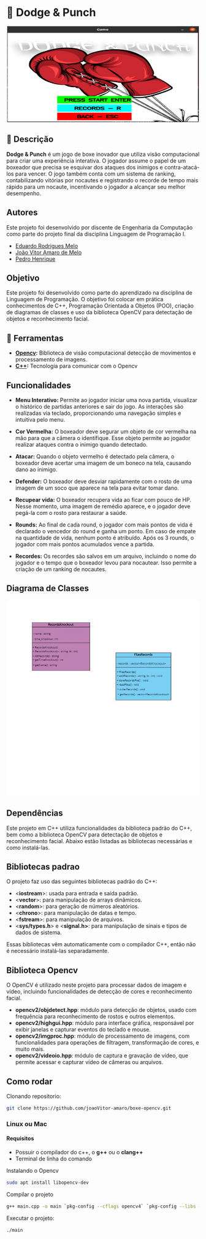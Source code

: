 <h1>🥊 Dodge & Punch</h1>

<div align="center">
    <img src="telaMain.png" width="500px" height="250px"></img>
</div>

## 📘 Descrição

**Dodge & Punch** é um jogo de boxe inovador que utiliza visão computacional para criar uma experiência interativa. O jogador assume o papel de um boxeador que precisa se esquivar dos ataques dos inimigos e contra-atacá-los para vencer. O jogo também conta com um sistema de ranking, contabilizando vitórias por nocautes e registrando o recorde de tempo mais rápido para um nocaute, incentivando o jogador a alcançar seu melhor desempenho.

## Autores
Este projeto foi desenvolvido por discente de Engenharia da Computação como parte do projeto final da disciplina Linguagem de Programação I.

- [Eduardo Rodrigues Melo](https://github.com/EduardooXz)
- [João Vitor Amaro de Melo](https://github.com/joaoVitor-amaro)
- [Pedro Henrique](https://github.com/pedroarawj) 

## Objetivo
Este projeto foi desenvolvido como parte do aprendizado na disciplina de Linguagem de Programação. O objetivo foi colocar em prática conhecimentos de C++, Programação Orientada a Objetos (POO), criação de diagramas de classes e uso da biblioteca OpenCV para detectação de objetos e reconhecimento facial.

## 🔨 Ferramentas

- **[Opencv](https://opencv.org/):** Biblioteca de visão computacional detecção de movimentos e processamento de imagens.
- **[C++](https://isocpp.org/):** Tecnologia para comunicar com o Opencv

## Funcionalidades

- **Menu Interativo:** Permite ao jogador iniciar uma nova partida, visualizar o histórico de partidas anteriores e sair do jogo. As interações são realizadas via teclado, proporcionando uma navegação simples e intuitiva pelo menu.

- **Cor Vermelha:** O boxeador deve segurar um objeto de cor vermelha na mão para que a câmera o identifique. Esse objeto permite ao jogador realizar ataques contra o inimigo quando detectado.

- **Atacar:** Quando o objeto vermelho é detectado pela câmera, o boxeador deve acertar uma imagem de um boneco na tela, causando dano ao inimigo. 

- **Defender:** O boxeador deve desviar rapidamente com o rosto de uma imagem de um soco que aparece na tela para evitar tomar dano.

- **Recupear vida:** O boxeador recupera vida ao ficar com pouco de HP. Nesse momento, uma imagem de remédio aparece, e o jogador deve pegá-la com o rosto para restaurar a saúde.

- **Rounds:** Ao final de cada round, o jogador com mais pontos de vida é declarado o vencedor do round e ganha um ponto. Em caso de empate na quantidade de vida, nenhum ponto é atribuído. Após os 3 rounds, o jogador com mais pontos acumulados vence a partida.

- **Recordes:** Os recordes são salvos em um arquivo, incluindo o nome do jogador e o tempo que o boxeador levou para nocautear. Isso permite a criação de um ranking de nocautes.

## Diagrama de Classes

<div align="center">
    <img src="UML.jpeg"></img>
</div>

## Dependências

Este projeto em C++ utiliza funcionalidades da biblioteca padrão do C++, bem como a biblioteca OpenCV para detectação de objetos e reconhecimento facial. Abaixo estão listadas as bibliotecas necessárias e como instalá-las.

## Bibliotecas padrao 
O projeto faz uso das seguintes bibliotecas padrão do C++:

- <**iostream**>: usada para entrada e saída padrão.
- <**vector**>: para manipulação de arrays dinâmicos.
- <**random**>: para geração de números aleatórios.
- <**chrono**>: para manipulação de datas e tempo.
- <**fstream**>: para manipulação de arquivos.
- <**sys/types.h**> e <**signal.h>**: para manipulação de sinais e tipos de dados de sistema.

Essas bibliotecas vêm automaticamente com o compilador C++, então não é necessário instalá-las separadamente.

## Biblioteca Opencv
O OpenCV é utilizado neste projeto para processar dados de imagem e vídeo, incluindo funcionalidades de detecção de cores e reconhecimento facial.

- **opencv2/objdetect.hpp**: módulo para detecção de objetos, usado com frequência para reconhecimento de rostos e outros elementos.
- **opencv2/highgui.hpp**: módulo para interface gráfica, responsável por exibir janelas e capturar eventos do teclado e mouse.
- **opencv2/imgproc.hpp**: módulo de processamento de imagens, com funcionalidades para operações de filtragem, transformação de cores, e muito mais.
- **opencv2/videoio.hpp**: módulo de captura e gravação de vídeo, que permite acessar e capturar vídeo de câmeras ou arquivos.

## Como rodar

Clonando repositorio:
```bash
git clone https://github.com/joaoVitor-amaro/boxe-opencv.git
```

### Linux ou Mac
#### Requisitos
- Possuir o compilador do c++, o **g++** ou o **clang++**
- Terminal de linha do comando

Instalando o Opencv
```bash
sudo apt install libopencv-dev
```
Compilar o projeto
```bash
g++ main.cpp -o main `pkg-config --cflags opencv4` `pkg-config --libs --static opencv4` 
```

Executar o projeto:
```bash
./main
```
